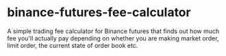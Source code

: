 # binance-futures-fee-calculator
A simple trading fee calculator for Binance futures that finds out how much fee you'll actually pay depending on whether you are making market order, limit order, the current state of order book etc. 
